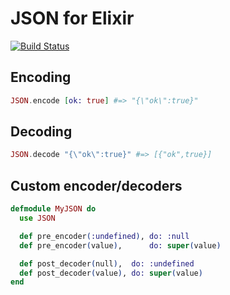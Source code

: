 # JSON for Elixir

[![Build Status](https://travis-ci.org/devinus/jsonex.png)](https://travis-ci.org/devinus/jsonex)

## Encoding

```elixir
JSON.encode [ok: true] #=> "{\"ok\":true}"
```

## Decoding

```elixir
JSON.decode "{\"ok\":true}" #=> [{"ok",true}]
```

## Custom encoder/decoders

```elixir
defmodule MyJSON do
  use JSON

  def pre_encoder(:undefined), do: :null
  def pre_encoder(value), 	   do: super(value)

  def post_decoder(null),  do: :undefined
  def post_decoder(value), do: super(value)
end
```
